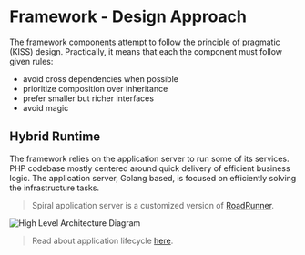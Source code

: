 # Framework - Design Approach
The framework components attempt to follow the principle of pragmatic (KISS) design. Practically, it means that each 
the component must follow given rules:
- avoid cross dependencies when possible
- prioritize composition over inheritance
- prefer smaller but richer interfaces
- avoid magic

## Hybrid Runtime
The framework relies on the application server to run some of its services. PHP codebase mostly centered around quick delivery
of efficient business logic. The application server, Golang based, is focused on efficiently solving the infrastructure tasks.

> Spiral application server is a customized version of [RoadRunner](https://roadrunner.dev).

![High Level Architecture Diagram](https://user-images.githubusercontent.com/796136/64451724-762d0800-d0ed-11e9-8c34-9c054a7bb0bd.png)

> Read about application lifecycle [here](/start/workers.md).
